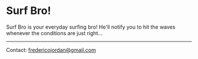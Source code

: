 # Surf Bro!
Surf Bro is your everyday surfing bro! He'll notify you to hit the waves whenever the conditions are just right...

---
Contact: fredericojordan@gmail.com
